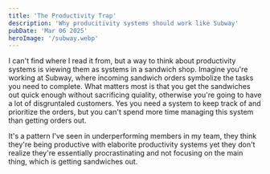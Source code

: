 ```yaml
---
title: 'The Productivity Trap'
description: 'Why producitivity systems should work like Subway'
pubDate: 'Mar 06 2025'
heroImage: '/subway.webp'
---
```


I can't find where I read it from, but a way to think about productivity systems is viewing them as systems in a sandwich shop. Imagine you're working at Subway, where incoming sandwich orders symbolize the tasks you need to complete. What matters most is that you get the sandwiches out quick enough without sacrificing quiality, otherwise you're going to have a lot of disgruntaled customers. Yes you need a system to keep track of and prioritize the orders, but you can't spend more time managing this system than getting orders out.

It's a pattern I've seen in underperforming members in my team, they think they're being productive with elaborite productivity systems yet they don't realize they're essentially procrastinating and not focusing on the main thing, which is getting sandwiches out.